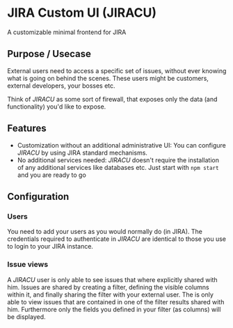 # JIRA Custom UI (JIRACU)
A customizable minimal frontend for JIRA

## Purpose / Usecase
External users need to access a specific set of issues, without ever knowing what is going on behind the scenes. These users might be customers, external developers, your bosses etc.

Think of _JIRACU_ as some sort of firewall, that exposes only the data (and functionality) you'd like to expose.

## Features
- Customization without an additional administrative UI: You can configure _JIRACU_ by using JIRA standard mechanisms.
- No additional services needed: _JIRACU_ doesn't require the installation of any additional services like databases etc. Just start with `npm start` and you are ready to go

## Configuration
### Users

You need to add your users as you would normally do (in JIRA). The credentials required to authenticate in _JIRACU_ are identical to those you use to login to your JIRA instance.

### Issue views
A _JIRACU_ user is only able to see issues that where explicitly shared with him. Issues are shared by creating a filter, defining the visible columns within it, and finally sharing the filter with your external user. The is only able to view issues that are contained in one of the filter results shared with him. Furthermore only the fields you defined in your filter (as columns) will be displayed.
